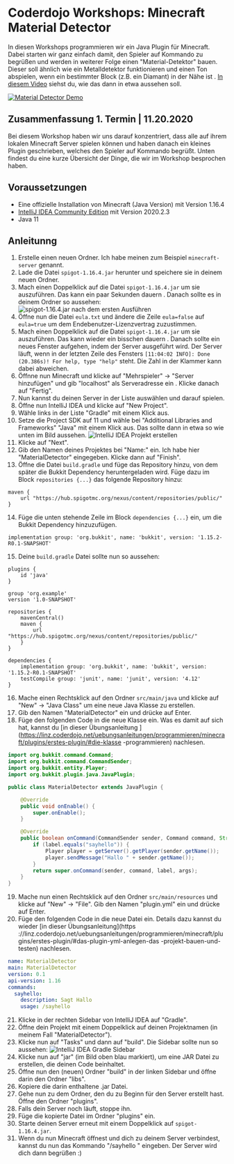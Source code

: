 # Coderdojo Workshops: Minecraft Material Detector

In diesen Workshops programmieren wir ein Java Plugin für Minecraft. Dabei starten wir ganz einfach damit, den Spieler 
auf Kommando zu begrüßen und werden in weiterer Folge einen "Material-Detektor" bauen. Dieser soll ähnlich wie ein 
Metalldetektor funktionieren und einen Ton abspielen, wenn ein bestimmter Block (z.B. ein Diamant) in der Nähe ist
. [In diesem Video](https://youtu.be/EDVATLCACEM) siehst du, wie das dann in etwa aussehen soll.

[![Material Detector Demo](https://img.youtube.com/vi/EDVATLCACEM/0.jpg)](https://www.youtube.com/watch?v=EDVATLCACEM)


## Zusammenfassung 1. Termin | 11.20.2020

Bei diesem Workshop haben wir uns darauf konzentriert, dass alle auf ihrem lokalen Minecraft Server spielen können
 und haben danach ein kleines Plugin geschrieben, welches den Spieler auf Kommando begrüßt. Unten findest du eine
  kurze Übersicht der Dinge, die wir im Workshop besprochen haben.
 
## Voraussetzungen
- Eine offizielle Installation von Minecraft (Java Version) mit Version 1.16.4
- [IntelliJ IDEA Community Edition](https://www.jetbrains.com/idea/download/) mit Version 2020.2.3
- Java 11

## Anleitunng

1. Erstelle einen neuen Ordner. Ich habe meinen zum Beispiel `minecraft-server` genannt.
2. Lade die Datei `spigot-1.16.4.jar` herunter und speichere sie in deinem neuen Ordner.
3. Mach einen Doppelklick auf die Datei `spigot-1.16.4.jar` um sie auszuführen. Das kann ein paar Sekunden dauern
. Danach sollte es in deinem Ordner so aussehen: 
![spigot-1.16.4.jar nach dem ersten Ausführen](TODO)
4. Öffne nun die Datei `eula.txt` und ändere die Zeile `eula=false` auf `eula=true` um dem Endebenutzer-Lizenzvertrag
 zuzustimmen.
5. Mach einen Doppelklick auf die Datei `spigot-1.16.4.jar` um sie auszuführen. Das kann wieder ein bisschen dauern
. Danach sollte ein neues Fenster aufgehen, indem der Server ausgeführt wird. Der Server läuft, wenn in der letzten
 Zeile des Fensters `[11:04:02 INFO]: Done (20.386s)! For help, type "help"` steht. Die Zahl in der Klammer kann
  dabei abweichen.
6. Öffnne nun Minecraft und klicke auf "Mehrspieler" -> "Server hinzufügen" und gib "localhost" als Serveradresse ein
. Klicke danach auf "Fertig".
7. Nun kannst du deinen Server in der Liste auswählen und darauf spielen.
8. Öffne nun IntelliJ IDEA und klicke auf "New Project".
9. Wähle links in der Liste "Gradle" mit einem Klick aus. 
10. Setze die Project SDK auf 11 und wähle bei "Additional Libraries and Frameworks" "Java" mit einem Klick aus. Das
 sollte dann in etwa so wie unten im Bild aussehen.
![IntelliJ IDEA Projekt erstellen](TODO)
11. Klicke auf "Next".
12. Gib den Namen deines Projektes bei "Name:" ein. Ich habe hier "MaterialDetector" eingegeben. Klicke dann auf "Finish".
13. Öffne die Datei `build.gradle` und füge das Repository hinzu, von dem später die Bukkit Dependency
 heruntergeladen wird. Füge dazu im Block `repositories {...}` das folgende Repository hinzu:
```
maven {
    url "https://hub.spigotmc.org/nexus/content/repositories/public/"
}
```
14. Füge die unten stehende Zeile im Block `dependencies {...}` ein, um die Bukkit Dependency hinzuzufügen.
```
implementation group: 'org.bukkit', name: 'bukkit', version: '1.15.2-R0.1-SNAPSHOT'
```
15. Deine `build.gradle` Datei sollte nun so aussehen:
```
plugins {
    id 'java'
}

group 'org.example'
version '1.0-SNAPSHOT'

repositories {
    mavenCentral()
    maven {
        url "https://hub.spigotmc.org/nexus/content/repositories/public/"
    }
}

dependencies {
    implementation group: 'org.bukkit', name: 'bukkit', version: '1.15.2-R0.1-SNAPSHOT'
    testCompile group: 'junit', name: 'junit', version: '4.12'
}
```
16. Mache einen Rechtsklick auf den Ordner `src/main/java` und klicke auf "New" -> "Java Class" um eine neue Java
 Klasse zu erstellen.
17. Gib den Namen "MaterialDetector" ein und drücke auf Enter.
18. Füge den folgenden Code in die neue Klasse ein. Was es damit auf sich hat, kannst du [in dieser Übungsanleitung
](https://linz.coderdojo.net/uebungsanleitungen/programmieren/minecraft/plugins/erstes-plugin/#die-klasse
-programmieren) nachlesen.
```java
import org.bukkit.command.Command;
import org.bukkit.command.CommandSender;
import org.bukkit.entity.Player;
import org.bukkit.plugin.java.JavaPlugin;

public class MaterialDetector extends JavaPlugin {

    @Override
    public void onEnable() {
        super.onEnable();
    }

    @Override
    public boolean onCommand(CommandSender sender, Command command, String label, String[] args) {
        if (label.equals("sayhello")) {
            Player player = getServer().getPlayer(sender.getName());
            player.sendMessage("Hallo " + sender.getName());
        }
        return super.onCommand(sender, command, label, args);
    }
}
```
19. Mache nun einen Rechtsklick auf den Ordner `src/main/resources` und klicke auf "New" -> "File". Gib den Namen
 "plugin.yml" ein und drücke auf Enter.
20. Füge den folgenden Code in die neue Datei ein. Details dazu kannst du wieder [in dieser Übungsanleitung](https
://linz.coderdojo.net/uebungsanleitungen/programmieren/minecraft/plugins/erstes-plugin/#das-plugin-yml-anlegen-das
-projekt-bauen-und-testen) nachlesen.
```yml
name: MaterialDetector
main: MaterialDetector
version: 0.1
api-version: 1.16
commands:
  sayhello:
    description: Sagt Hallo
    usage: /sayhello
```
21. Klicke in der rechten Sidebar von IntelliJ IDEA auf "Gradle".
22. Öffne dein Projekt mit einem Doppelklick auf deinen Projektnamen (in meinem Fall "MaterialDetector"). 
23. Klicke nun auf "Tasks" und dann auf "build". Die Sidebar sollte nun so aussehen:
![IntelliJ IDEA Gradle Sidebar](TODO)
24. Klicke nun auf "jar" (im Bild oben blau markiert), um eine JAR Datei zu erstellen, die deinen Code beinhaltet.
25. Öffne nun den (neuen) Ordner "build" in der linken Sidebar und öffne darin den Ordner "libs".
26. Kopiere die darin enthaltene .jar Datei.
27. Gehe nun zu dem Ordner, den du zu Beginn für den Server erstellt hast. Öffne den Ordner "plugins".
28. Falls dein Server noch läuft, stoppe ihn. 
29. Füge die kopierte Datei im Ordner "plugins" ein.
30. Starte deinen Server erneut mit einem Doppelklick auf `spigot-1.16.4.jar`. 
31. Wenn du nun Minecraft öffnest und dich zu deinem Server verbindest, kannst du nun das Kommando "/sayhello
" eingeben. Der Server wird dich dann begrüßen :)